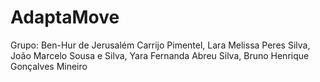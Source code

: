 # AdaptaMove
Grupo: Ben-Hur de Jerusalém Carrijo Pimentel, Lara Melissa Peres Silva, João Marcelo Sousa e Silva, Yara Fernanda Abreu Silva, Bruno Henrique Gonçalves Mineiro
